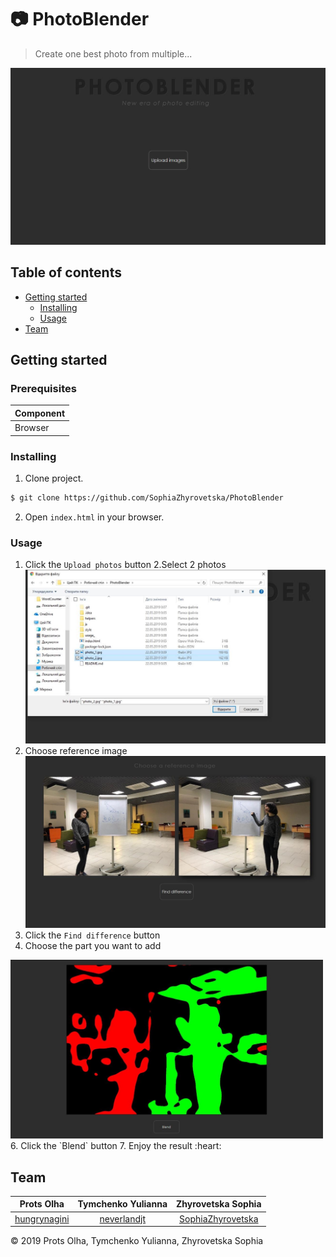 # :camera: PhotoBlender

> Create one best photo from multiple...


<img src="usage_/main.jpg" alt="main page" width=600>

## Table of contents
 - [Getting started](#getting-started)
   - [Installing](#installing)
   - [Usage](#usage)
 - [Team](#team)


## Getting started

### Prerequisites
| **Component**                 |
|------------------------------	|
| Browser  	|     :blush:  	|

  
### Installing
  1. Clone project.
  ```bash
  $ git clone https://github.com/SophiaZhyrovetska/PhotoBlender
  ```
  2. Open `index.html` in your browser.

### Usage 
 1. Click the `Upload photos` button
 2.Select 2 photos <img src="usage_/photos.jpg" width="500">  
 3. Choose reference image <img src="usage_/choose.jpg" width="500">  
 4. Click the `Find difference` button  
 5. Choose the part you want to add
 <img src="usage_/blobs.jpg" width="500">  
 6. Click the `Blend` button  
 7. Enjoy the result :heart:  



## Team
| **Prots Olha** | **Tymchenko Yulianna** | **Zhyrovetska Sophia** |
| :---: |:---:| :---:|
| [hungrynagini](https://github.com/hungrynagini) | [neverlandjt](https://github.com/neverlandjt) | [SophiaZhyrovetska](https://github.com/SophiaZhyrovetska) |




© 2019 Prots Olha, Tymchenko Yulianna, Zhyrovetska Sophia
